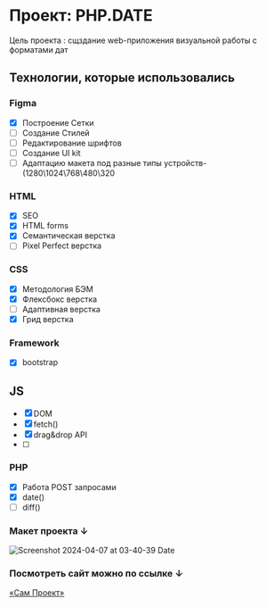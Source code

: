 # Проект: PHP.DATE

Цель проекта : сщздание web-приложения визуальной работы с форматами дат

## Технологии, которые использовались

### Figma

- [x] Построение Сетки
- [ ] Создание Стилей
- [ ] Редактирование шрифтов
- [ ] Создание UI kit
- [ ] Адаптацию макета под разные типы устройств- (1280\1024\768\480\320

### HTML

- [x] SEO
- [x] HTML forms
- [x] Семантическая верстка
- [ ] Pixel Perfect верстка

### CSS

- [x] Методология БЭМ
- [x] Флексбокс верстка
- [ ] Адаптивная верстка
- [x] Грид верстка

### Framework
- [x] bootstrap

## JS

- [x] DOM
- [x] fetch()
- [x] drag&drop API
- [ ] 

### PHP

- [x] Работа POST запросами
- [x] date()
- [ ] diff()

### Макет проекта ↓

![Screenshot 2024-04-07 at 03-40-39 Date](https://github.com/annybogatova/phpdate/assets/96336462/588602e8-0eed-4c66-b734-363aa5937ca6)



### Посмотреть сайт можно по ссылке ↓

[«Сам Проект»](https://annybogatova.github.io/phpdate/)
